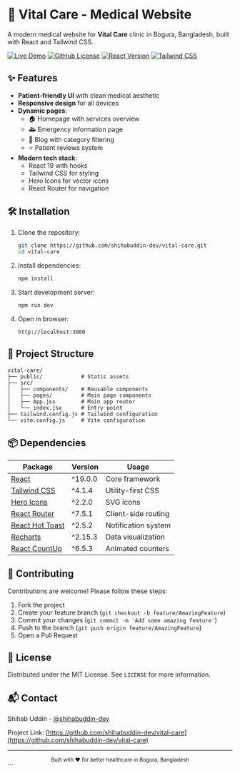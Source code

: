 # 🏥 Vital Care - Medical Website

A modern medical website for **Vital Care** clinic in Bogura, Bangladesh, built with React and Tailwind CSS.

[![Live Demo](https://img.shields.io/badge/Live_Demo-176AE5?style=for-the-badge&logo=vercel&logoColor=white)](https://vital-care-pro.netlify.app)
[![GitHub License](https://img.shields.io/github/license/shihabuddin-dev/vital-care?style=for-the-badge)](LICENSE)
[![React Version](https://img.shields.io/badge/React-19.0.0-blue?style=for-the-badge&logo=react)](https://react.dev)
[![Tailwind CSS](https://img.shields.io/badge/Tailwind_CSS-4.1.4-06B6D4?style=for-the-badge&logo=tailwindcss)](https://tailwindcss.com)

## ✨ Features

- **Patient-friendly UI** with clean medical aesthetic
- **Responsive design** for all devices
- **Dynamic pages**:
  - 🏠 Homepage with services overview
  - 🚑 Emergency information page
  - 📝 Blog with category filtering
  - ⭐ Patient reviews system
- **Modern tech stack**:
  - React 19 with hooks
  - Tailwind CSS for styling
  - Hero Icons for vector icons
  - React Router for navigation

## 🛠️ Installation

1. Clone the repository:
   ```bash
   git clone https://github.com/shihabuddin-dev/vital-care.git
   cd vital-care
   ```

2. Install dependencies:
   ```bash
   npm install
   ```

3. Start development server:
   ```bash
   npm run dev
   ```

4. Open in browser:
   ```
   http://localhost:3000
   ```

## 📂 Project Structure

```
vital-care/
├── public/            # Static assets
├── src/
│   ├── components/    # Reusable components
│   ├── pages/         # Main page components
│   ├── App.jsx        # Main app router
│   └── index.jsx      # Entry point
├── tailwind.config.js # Tailwind configuration
└── vite.config.js     # Vite configuration
```

## 📦 Dependencies

| Package | Version | Usage |
|---------|---------|-------|
| [React](https://react.dev) | ^19.0.0 | Core framework |
| [Tailwind CSS](https://tailwindcss.com) | ^4.1.4 | Utility-first CSS |
| [Hero Icons](https://heroicons.com) | ^2.2.0 | SVG icons |
| [React Router](https://reactrouter.com) | ^7.5.1 | Client-side routing |
| [React Hot Toast](https://react-hot-toast.com) | ^2.5.2 | Notification system |
| [Recharts](https://recharts.org) | ^2.15.3 | Data visualization |
| [React CountUp](https://react-countup.now.sh) | ^6.5.3 | Animated counters |

## 🌟 Contributing

Contributions are welcome! Please follow these steps:

1. Fork the project
2. Create your feature branch (`git checkout -b feature/AmazingFeature`)
3. Commit your changes (`git commit -m 'Add some amazing feature'`)
4. Push to the branch (`git push origin feature/AmazingFeature`)
5. Open a Pull Request

## 📄 License

Distributed under the MIT License. See `LICENSE` for more information.

## 📬 Contact

Shihab Uddin - [@shihabuddin-dev](https://github.com/shihabuddin-dev)

Project Link: [https://github.com/shihabuddin-dev/vital-care](https://github.com/shihabuddin-dev/vital-care)

---

<div align="center">
  <sub>Built with ❤️ for better healthcare in Bogura, Bangladesh</sub>
</div>
```


